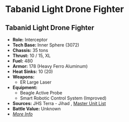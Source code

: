 # Tabanid Light Drone Fighter 

## Tabanid Light Drone Fighter 

- **Role:** Interceptor 
- **Tech Base:** Inner Sphere (3072) 
- **Chassis:** 35 tons 
- **Thrust:** 10 / 15, XL 
- **Fuel:** 480 
- **Armor:** 178 (Heavy Ferro Aluminum) 
- **Heat Sinks:** 10 (20) 
- **Weapons:** 
  - ER Large Laser 
- **Equipment:** 
  - Beagle Active Probe 
  - Smart Robotic Control System (Improved) 
- **Sources:** JHS Terra - Jihad , [Master Unit List](http://masterunitlist.info/Unit/Details/3148) 
- **Battle Value:** Unknown 
- [*More Info*](tabanid_light_drone_fighter/tabanid_light_drone_fighter.md) 

